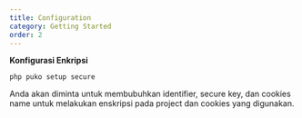 ```yaml
---
title: Configuration
category: Getting Started
order: 2
---
```


**Konfigurasi Enkripsi**

```text
php puko setup secure
```

Anda akan diminta untuk membubuhkan identifier, secure key, dan cookies name untuk melakukan enskripsi pada project
dan cookies yang digunakan.